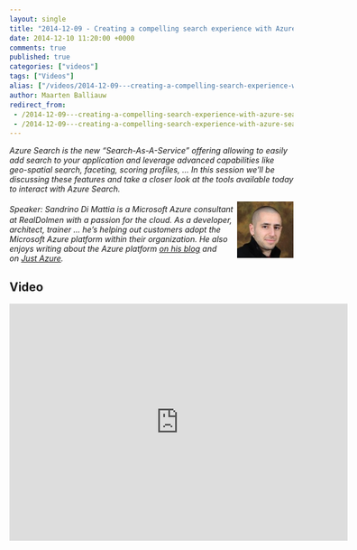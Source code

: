 ```yaml
---
layout: single
title: "2014-12-09 - Creating a compelling search experience with Azure Search"
date: 2014-12-10 11:20:00 +0000
comments: true
published: true
categories: ["videos"]
tags: ["Videos"]
alias: ["/videos/2014-12-09---creating-a-compelling-search-experience-with-azure-search"]
author: Maarten Balliauw
redirect_from:
 - /2014-12-09---creating-a-compelling-search-experience-with-azure-search.html
 - /2014-12-09---creating-a-compelling-search-experience-with-azure-search.html
---
```


<p><em>Azure Search is the new &ldquo;Search-As-A-Service&rdquo; offering allowing to easily add search to your application and leverage advanced capabilities like geo-spatial search, faceting, scoring profiles, &hellip; In this session we&rsquo;ll be discussing these features and take a closer look at the tools available today to interact with Azure Search.</em></p>
<p><span style="font-size: 20px; font-weight: bold;"></span><img width="100" height="100" align="right" alt="" src="/assets/media/speakers/sandrino-di-mattia.jpg" style="font-style: italic;"><span style="font-style: italic;">Speaker:&nbsp;Sandrino Di Mattia is a Microsoft Azure consultant at RealDolmen with a passion for the cloud. As a developer, architect, trainer &hellip; he&rsquo;s helping out customers adopt the Microsoft Azure platform within their organization. He also enjoys writing about the Azure platform&nbsp;<a href="http://fabriccontroller.net">on his blog</a>&nbsp;and on&nbsp;<a href="http://justazure.net">Just Azure</a>.</span></p>

<h2>Video</h2>
<div>
				
				
				
<iframe width="600" height="420" src="http://www.youtube.com/embed/8lfLokb6Xi0?hd=1" frameborder="0" allowfullscreen=""></iframe>
				
</div>







